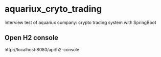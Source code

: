 # aquariux_cryto_trading
Interview test of aquariux company: crypto trading system with SpringBoot

## Open H2 console
http://localhost:8080/api/h2-console